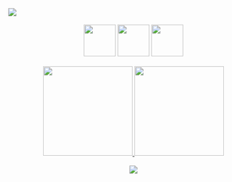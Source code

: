 <div align-items=center>
<img src="https://y.yarn.co/cd93dd19-be25-4199-8c44-3fb1cc3649a4_text.gif">
</div>

<br>

<div align=center>
<img src="https://cdn.jsdelivr.net/gh/devicons/devicon/icons/mysql/mysql-original-wordmark.svg" height="64" width="64"/>
<img src="https://cdn.jsdelivr.net/gh/devicons/devicon/icons/php/php-original.svg" height="64" width="64"/>
<img src="https://cdn.jsdelivr.net/gh/devicons/devicon/icons/laravel/laravel-plain-wordmark.svg" height="64" width="64"/>
</div>

<br>

<div align="center">
  <a href="https://github.com/GabrielOliver96">
  <img height="180em" src="https://github-readme-stats.vercel.app/api?username=GabrielOliveira1996&show_icons=true&theme=dark&include_all_commits=true&count_private=true"/>
  <img height="180em" src="https://github-readme-stats.vercel.app/api/top-langs/?username=GabrielOliveira1996&layout=compact&langs_count=7&theme=dark"/>
</div>

<br>
  
<div align="center">
<a href="https://www.linkedin.com/in/gabriel-oliveira-4b58b9224/" target="_blank"><img src="https://img.shields.io/badge/-LinkedIn-%230077B5?style=for-the-badge&logo=linkedin&logoColor=white" target="_blank"></a> 
</div>
